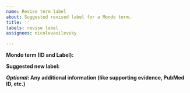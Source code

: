 ```yaml
---
name: Revise term label
about: Suggested revised label for a Mondo term.
title: ''
labels: revise label
assignees: nicolevasilevsky

---
```


**Mondo term (ID and Label):**

**Suggested new label:**

**_Optional_: Any additional information (like supporting evidence, PubMed ID, etc.)**
